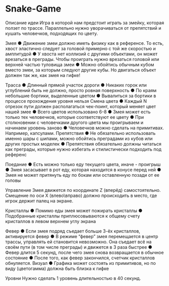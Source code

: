 # Snake-Game

Описание идеи
Игра в которой нам предстоит играть за змейку, которая ползет по трассе. Параллельно
нужно уворачиваться от препятствий и кушать человечков, подходящих по цвету.

Змея
● Движение змеи должно иметь физику как в референсе. То есть, хвост эластично
следует за головой примерно с той же скоростью и амплитудой
● У хвоста нет коллизий с другими объектами, он может врезаться в преграды. Чтобы
проиграть нужно врезаться головой или верхней частью туловища змеи
● Можно обойтись обычным кубом вместо змеи, за которым следуют другие кубы. Но
двигаться объект должен так же, как змея на гифке!

Трасса
● Длинный прямой участок дороги
● Никаких горок или углублений быть не должно, просто ровная поверхность
● По краям небольшие бортики, выделенные цветом
● Вывалиться за бортики в процессе прохождения уровня нельзя
Смена цвета
● Каждый N отрезок пути должен располагаться чек-поинт, который меняет цвет
нашей змее
● Всего цветов использовано 6-8
● Змея может есть только тех человечков, которые соответствуют ее цвету
● При столкновении с человечками другого цвета мы проигрываем и начинаем
уровень заново
● Человечков можно сделать на примитивах. Например, капсулами.
Препятствия
● Не обязательно использовать именно шары с шипами, можно обойтись преградами
из кубов или других простых моделек
● Препятствия обязательно должны читаться как преграды, которые нужно избегать
и стилистически подходить под референс

Поедание
● Есть можно только еду текущего цвета, иначе - проигрыш
● Змея засасывает в рот еду, которая находится в конусе перед ней
● Змея не может притянуть еду по бокам или оставленную позади от ее головы

Управление
Змея движется по координате Z (вперёд) самостоятельно. Смещение по оси X
(влево\вправо) должно происходить в место, где игрок держит палец на экране.

Кристаллы
● Помимо еды змея может пожирать кристаллы
● Подобранные кристаллы приплюсовываются к общему счету кристаллов в левом
верхнем углу экрана

Февер
● Если змея подряд съедает больше 3-ёх кристаллов, активируется февер
● В режиме “февер” змея перемещается в центр трассы, управлять ей становится
невозможно. Она съедает всё на своём пути (в том числе преграды) и движется в 3
раза быстрее
● Февер длится 5 секунд, после чего змея снова возвращается в обычное состояние
● После того, как февер закончился, счетчик кристаллов обнуляется.
Визуал
● Графика может состоять из примитивов, но по виду (цветогамма) должна быть
близка к гифке

Уровни
Нужно сделать 1 уровень длительностью в 40 секунд.